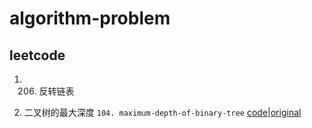 <!--
 * @Author: hy
 * @Date: 2022-03-09 23:03:08
 * @LastEditors: hy
 * @Description:
 * @LastEditTime: 2022-05-08 13:40:53
 * @FilePath: /interview-questions/packages/algorithm-problem/readme.md
 * Copyright 2022 hy, All Rights Reserved.
 * 仅供学习使用~
-->

# algorithm-problem

##  leetcode

1. 206. 反转链表

2. 二叉树的最大深度 `104. maximum-depth-of-binary-tree` [code](https://leetcode-cn.com/problems/maximum-depth-of-binary-tree/)|[original](https://leetcode-cn.com/problems/maximum-depth-of-binary-tree/)
